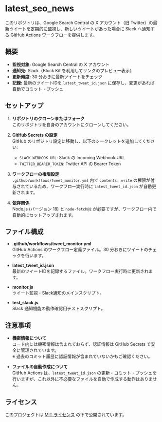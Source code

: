 # latest_seo_news

このリポジトリは、Google Search Central の X アカウント（旧 Twitter）の最新ツイートを定期的に監視し、新しいツイートがあった場合に Slack へ通知する GitHub Actions ワークフローを提供します。

## 概要

- **監視対象:** Google Search Central の X アカウント
- **通知先:** Slack（Block Kit を利用してリンクのプレビュー表示）
- **更新頻度:** 30 分おきに最新ツイートをチェック
- **記録:** 最新のツイートIDを `latest_tweet_id.json` に保存し、変更があれば自動でコミット・プッシュ

## セットアップ

1. **リポジトリのクローンまたはフォーク**  
   このリポジトリを自身のアカウントにクローンしてください。

2. **GitHub Secrets の設定**  
   GitHub のリポジトリ設定に移動し、以下のシークレットを追加してください:
   - `SLACK_WEBHOOK_URL`: Slack の Incoming Webhook URL
   - `TWITTER_BEARER_TOKEN`: Twitter API の Bearer Token

3. **ワークフローの権限設定**  
   `.github/workflows/tweet_monitor.yml` 内で `contents: write` の権限が付与されているため、ワークフロー実行時に `latest_tweet_id.json` が自動更新されます。

4. **依存関係**  
   Node.js (バージョン 18) と `node-fetch@2` が必要ですが、ワークフロー内で自動的にセットアップされます。

## ファイル構成

- **.github/workflows/tweet_monitor.yml**  
  GitHub Actions のワークフロー定義ファイル。30 分おきにツイートのチェックを行います。

- **latest_tweet_id.json**  
  最新のツイートIDを記録するファイル。ワークフロー実行時に更新されます。

- **monitor.js**  
  ツイート監視・Slack通知のメインスクリプト。

- **test_slack.js**  
  Slack 通知機能の動作確認用テストスクリプト。

## 注意事項

- **機密情報について**  
  コード内には機密情報は含まれておらず、認証情報は GitHub Secrets で安全に管理されています。  
  ※ 過去のコミット履歴に認証情報が含まれていないかもご確認ください。

- **ファイルの自動作成について**  
  GitHub Actions は、`latest_tweet_id.json` の更新・コミット・プッシュを行いますが、これ以外に不必要なファイルを自動で作成する動作はありません。

## ライセンス

このプロジェクトは [MIT ライセンス](LICENSE) の下で公開されています。
